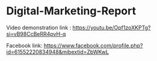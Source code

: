 # Digital-Marketing-Report

Video demonstration link : https://youtu.be/Opf1zoXKPTg?si=vB98CcBeRR4pvH-q

Facebook link: https://www.facebook.com/profile.php?id=61552220834948&mibextid=ZbWKwL

